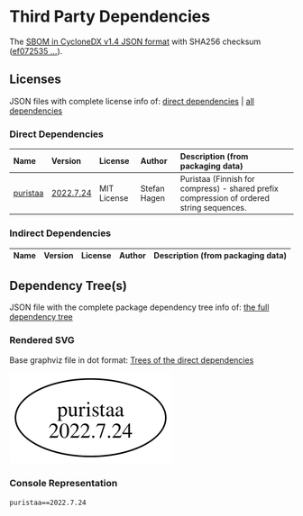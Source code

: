 # Third Party Dependencies

<!--[[[fill sbom_sha256()]]]-->
The [SBOM in CycloneDX v1.4 JSON format](https://git.sr.ht/~sthagen/puhdistusalue/blob/default/sbom/cdx.json) with SHA256 checksum ([ef072535 ...](https://git.sr.ht/~sthagen/puhdistusalue/blob/default/sbom/cdx.json.sha256 "sha256:ef07253598402d00f2785a5b56928b4e77d43ed205f654c244a69f6e280679a3")).
<!--[[[end]]] (checksum: 6e7ea614d98806047e83bdb7d68b7266)-->
## Licenses 

JSON files with complete license info of: [direct dependencies](direct-dependency-licenses.json) | [all dependencies](all-dependency-licenses.json)

### Direct Dependencies

<!--[[[fill direct_dependencies_table()]]]-->
| Name                                            | Version                                                   | License     | Author       | Description (from packaging data)                                                        |
|:------------------------------------------------|:----------------------------------------------------------|:------------|:-------------|:-----------------------------------------------------------------------------------------|
| [puristaa](https://git.sr.ht/~sthagen/puristaa) | [2022.7.24](https://pypi.org/project/puristaa/2022.7.24/) | MIT License | Stefan Hagen | Puristaa (Finnish for compress) - shared prefix compression of ordered string sequences. |
<!--[[[end]]] (checksum: 927147e3b4ac1c9f2a5c5dd83802e254)-->

### Indirect Dependencies

<!--[[[fill indirect_dependencies_table()]]]-->
| Name | Version | License | Author | Description (from packaging data) |
|:-----|:--------|:--------|:-------|:----------------------------------|
<!--[[[end]]] (checksum: 8a87b89207db0be2864af66f9266660c)-->

## Dependency Tree(s)

JSON file with the complete package dependency tree info of: [the full dependency tree](package-dependency-tree.json)

### Rendered SVG

Base graphviz file in dot format: [Trees of the direct dependencies](package-dependency-tree.dot.txt)

<img src="./package-dependency-tree.svg" alt="Trees of the direct dependencies" title="Trees of the direct dependencies"/>

### Console Representation

<!--[[[fill dependency_tree_console_text()]]]-->
````console
puristaa==2022.7.24
````
<!--[[[end]]] (checksum: b669455c16dd21b09b8f75cdb61608a8)-->
